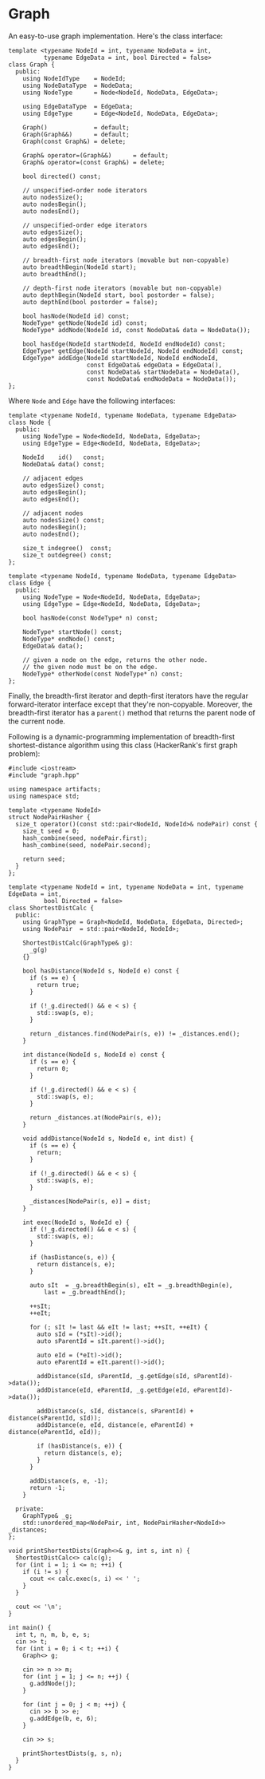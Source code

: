Graph
=====

An easy-to-use graph implementation. Here's the class interface:

    template <typename NodeId = int, typename NodeData = int,
              typename EdgeData = int, bool Directed = false>
    class Graph {
      public:
        using NodeIdType    = NodeId;
        using NodeDataType  = NodeData;
        using NodeType      = Node<NodeId, NodeData, EdgeData>;

        using EdgeDataType  = EdgeData;
        using EdgeType      = Edge<NodeId, NodeData, EdgeData>;

        Graph()             = default;
        Graph(Graph&&)      = default;
        Graph(const Graph&) = delete;

        Graph& operator=(Graph&&)      = default;
        Graph& operator=(const Graph&) = delete;

        bool directed() const;

        // unspecified-order node iterators
        auto nodesSize();
        auto nodesBegin();
        auto nodesEnd();

        // unspecified-order edge iterators
        auto edgesSize();
        auto edgesBegin();
        auto edgesEnd();

        // breadth-first node iterators (movable but non-copyable)
        auto breadthBegin(NodeId start);
        auto breadthEnd();

        // depth-first node iterators (movable but non-copyable)
        auto depthBegin(NodeId start, bool postorder = false);
        auto depthEnd(bool postorder = false);

        bool hasNode(NodeId id) const;
        NodeType* getNode(NodeId id) const;
        NodeType* addNode(NodeId id, const NodeData& data = NodeData());

        bool hasEdge(NodeId startNodeId, NodeId endNodeId) const;
        EdgeType* getEdge(NodeId startNodeId, NodeId endNodeId) const;
        EdgeType* addEdge(NodeId startNodeId, NodeId endNodeId,
                          const EdgeData& edgeData = EdgeData(),
                          const NodeData& startNodeData = NodeData(),
                          const NodeData& endNodeData = NodeData());
    };

Where `Node` and `Edge` have the following interfaces:

    template <typename NodeId, typename NodeData, typename EdgeData>
    class Node {
      public:
        using NodeType = Node<NodeId, NodeData, EdgeData>;
        using EdgeType = Edge<NodeId, NodeData, EdgeData>;

        NodeId    id()   const;
        NodeData& data() const;

        // adjacent edges
        auto edgesSize() const;
        auto edgesBegin();
        auto edgesEnd();

        // adjacent nodes
        auto nodesSize() const;
        auto nodesBegin();
        auto nodesEnd();

        size_t indegree()  const;
        size_t outdegree() const;
    };

    template <typename NodeId, typename NodeData, typename EdgeData>
    class Edge {
      public:
        using NodeType = Node<NodeId, NodeData, EdgeData>;
        using EdgeType = Edge<NodeId, NodeData, EdgeData>;

        bool hasNode(const NodeType* n) const;

        NodeType* startNode() const;
        NodeType* endNode() const;
        EdgeData& data();

        // given a node on the edge, returns the other node.
        // the given node must be on the edge.
        NodeType* otherNode(const NodeType* n) const;
    };

Finally, the breadth-first iterator and depth-first iterators have the regular
forward-iterator interface except that they're non-copyable. Moreover, the
breadth-first iterator has a `parent()` method that returns the parent node of
the current node.

Following is a dynamic-programming implementation of breadth-first
shortest-distance algorithm using this class (HackerRank's first graph problem):

    #include <iostream>
    #include "graph.hpp"

    using namespace artifacts;
    using namespace std;

    template <typename NodeId>
    struct NodePairHasher {
      size_t operator()(const std::pair<NodeId, NodeId>& nodePair) const {
        size_t seed = 0;
        hash_combine(seed, nodePair.first);
        hash_combine(seed, nodePair.second);

        return seed;
      }
    };

    template <typename NodeId = int, typename NodeData = int, typename EdgeData = int,
              bool Directed = false>
    class ShortestDistCalc {
      public:
        using GraphType = Graph<NodeId, NodeData, EdgeData, Directed>;
        using NodePair  = std::pair<NodeId, NodeId>;

        ShortestDistCalc(GraphType& g):
          _g(g)
        {}

        bool hasDistance(NodeId s, NodeId e) const {
          if (s == e) {
            return true;
          }

          if (!_g.directed() && e < s) {
            std::swap(s, e);
          }

          return _distances.find(NodePair(s, e)) != _distances.end();
        }

        int distance(NodeId s, NodeId e) const {
          if (s == e) {
            return 0;
          }

          if (!_g.directed() && e < s) {
            std::swap(s, e);
          }

          return _distances.at(NodePair(s, e));
        }

        void addDistance(NodeId s, NodeId e, int dist) {
          if (s == e) {
            return;
          }

          if (!_g.directed() && e < s) {
            std::swap(s, e);
          }

          _distances[NodePair(s, e)] = dist;
        }

        int exec(NodeId s, NodeId e) {
          if (!_g.directed() && e < s) {
            std::swap(s, e);
          }

          if (hasDistance(s, e)) {
            return distance(s, e);
          }

          auto sIt  = _g.breadthBegin(s), eIt = _g.breadthBegin(e),
              last = _g.breadthEnd();

          ++sIt;
          ++eIt;

          for (; sIt != last && eIt != last; ++sIt, ++eIt) {
            auto sId = (*sIt)->id();
            auto sParentId = sIt.parent()->id();

            auto eId = (*eIt)->id();
            auto eParentId = eIt.parent()->id();

            addDistance(sId, sParentId, _g.getEdge(sId, sParentId)->data());
            addDistance(eId, eParentId, _g.getEdge(eId, eParentId)->data());

            addDistance(s, sId, distance(s, sParentId) + distance(sParentId, sId));
            addDistance(e, eId, distance(e, eParentId) + distance(eParentId, eId));

            if (hasDistance(s, e)) {
              return distance(s, e);
            }
          }

          addDistance(s, e, -1);
          return -1;
        }

      private:
        GraphType& _g;
        std::unordered_map<NodePair, int, NodePairHasher<NodeId>> _distances;
    };

    void printShortestDists(Graph<>& g, int s, int n) {
      ShortestDistCalc<> calc(g);
      for (int i = 1; i <= n; ++i) {
        if (i != s) {
          cout << calc.exec(s, i) << ' ';
        }
      }

      cout << '\n';
    }

    int main() {
      int t, n, m, b, e, s;
      cin >> t;
      for (int i = 0; i < t; ++i) {
        Graph<> g;

        cin >> n >> m;
        for (int j = 1; j <= n; ++j) {
          g.addNode(j);
        }

        for (int j = 0; j < m; ++j) {
          cin >> b >> e;
          g.addEdge(b, e, 6);
        }

        cin >> s;

        printShortestDists(g, s, n);
      }
    }

